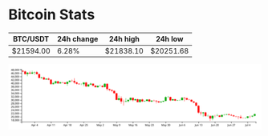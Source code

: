 # Bitcoin Stats

BTC/USDT|24h change|24h high|24h low|
|---|---|---|---|
|$21594.00|6.28%|$21838.10|$20251.68|

<img src="./chart.svg">
